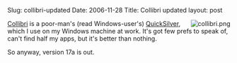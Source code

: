 Slug: collibri-updated
Date: 2006-11-28
Title: Collibri updated
layout: post

<img align="right" alt="collibri.png" class="at-xid-6a010534988cd3970b0120a5b36ace970c" id="image2415" src="http://steveivy.typepad.com/.a/6a010534988cd3970b0120a5b36ace970c-pi" />

[Collibri](http://colibri.leetspeak.org/) is a poor-man&#39;s (read Windows-user&#39;s) [QuickSilver](http://quicksilver.blacktree.com/), which I use on my Windows machine at work. It&#39;s got few prefs to speak of, can&#39;t find half my apps, but it&#39;s better than nothing.

So anyway, version 17a is out.
